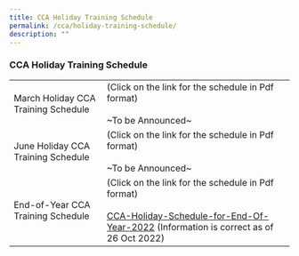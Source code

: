 ```yaml
---
title: CCA Holiday Training Schedule
permalink: /cca/holiday-training-schedule/
description: ""
---
```

### CCA Holiday Training Schedule

|  |  |
|---|---|
| March Holiday CCA Training Schedule | (Click on the link for the schedule in Pdf format)<br><br>~To be Announced~ |
| June Holiday CCA Training Schedule | (Click on the link for the schedule in Pdf format)<br><br>~To be Announced~ |
| End-of-Year CCA Training Schedule | (Click on the link for the schedule in Pdf format)<br><br>[CCA-Holiday-Schedule-for-End-Of-Year-2022](/files/CCA-Holiday-Schedule-for-End-Of-Year-2022-2.pdf) (Information is correct as of 26 Oct 2022) |